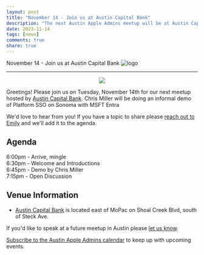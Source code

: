 ```yaml
---
layout: post
title: "November 14 - Join us at Austin Capital Bank"
description: "The next Austin Apple Admins meetup will be at Austin Capital Bank offices."
date: 2023-11-14
tags: [news]
comments: true
share: true
---
```


November 14 - Join us at Austin Capital Bank
![logo](https://github.com/BoscoATX/austinappleadmins-site/assets/33436259/45edbde7-2384-43a6-86e0-1e2b9ee0c4ea)

---

<div align="center"><img src="/assets/images/october-2019-homedepot.jpg" /></div>

Greetings! Please join us on Tuesday, November 14th for our next meetup hosted by [Austin Capital Bank](https://maps.app.goo.gl/2R7qZ1MKd7pWsyzM8). Chris Miller will be doing an informal demo of Platform SSO on Sonoma with MSFT Entra 

We'd love to hear from you! If you have a topic to share please <a href="mailto:emily@austinappleadmins.org">reach out to Emily</a> and we'll add it to the agenda.

## Agenda

6:00pm - Arrive, mingle <br />6:30pm - Welcome and Introductions<br /> 6:45pm - Demo by Chris Miller<br /> 7:15pm - Open Discussion

## Venue Information

- [Austin Capital Bank](https://maps.app.goo.gl/2R7qZ1MKd7pWsyzM8) is located east of MoPac on Shoal Creek Blvd, south of Steck Ave.


If you'd like to speak at a future meetup in Austin please [let us know](https://goo.gl/forms/SlplkdmkkyKpG7982).

[Subscribe to the Austin Apple Admins calendar](https://goo.gl/2TUFjl) to keep up with upcoming events.
